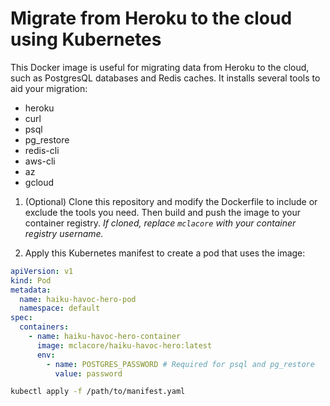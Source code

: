 # Migrate from Heroku to the cloud using Kubernetes

This Docker image is useful for migrating data from Heroku to the cloud, such as PostgresQL databases and Redis caches. It installs several tools to aid your migration:

- heroku
- curl
- psql
- pg_restore
- redis-cli
- aws-cli
- az
- gcloud

1. (Optional) Clone this repository and modify the Dockerfile to include or exclude the tools you need. Then build and push the image to your container registry. _If cloned, replace `mclacore` with your container registry username._

2. Apply this Kubernetes manifest to create a pod that uses the image:

```yaml
apiVersion: v1
kind: Pod
metadata:
  name: haiku-havoc-hero-pod
  namespace: default
spec:
  containers:
    - name: haiku-havoc-hero-container
      image: mclacore/haiku-havoc-hero:latest
      env:
        - name: POSTGRES_PASSWORD # Required for psql and pg_restore
          value: password
```

```bash
kubectl apply -f /path/to/manifest.yaml
```
